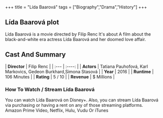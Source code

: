 +++
title = "Lída Baarová"
tags = ["Biography","Drama","History"]
+++
## Lída Baarová plot
Lída Baarová is a movie directed by Filip Renc It's about A film about the black-and-white era actress Lída Baarová and her doomed love affair.
## Cast And Summary
| **Director**      | Filip Renc |
    | :---        |    :----:   |
    |  **Actors** | Tatiana Pauhofová, Karl Markovics, Gedeon Burkhard,Simona Stasová |
    | **Year**   | 2016    |
    |  **Runtime** | 106 Minutes |
    |  **Rating** | 5 / 10 | 
    |  **Revenue** | $ Millions |
### How To Watch / Stream Lída Baarová
You can watch Lída Baarová on Disney+.
Also, you can stream Lída Baarová via purchasing or having a rent on any of those streaming platforms.
Amazon Prime Video, Netflix, Hulu, Vudu Or iTunes